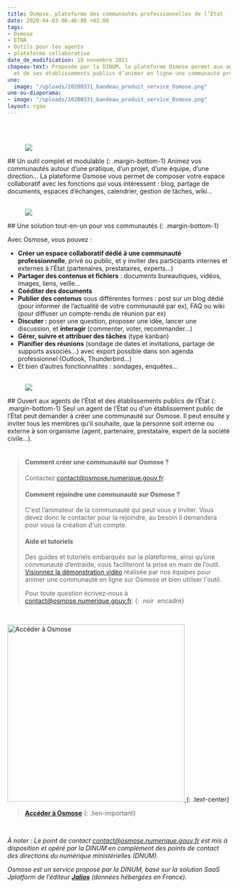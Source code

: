 ```yaml
---
title: Osmose, plateforme des communautés professionnelles de l’État
date: 2020-04-03 06:46:00 +02:00
tags:
- Osmose
- ETNA
- Outils pour les agents
- plateforme collaborative
date_de_modification: 18 novembre 2021
chapeau-text: Proposée par la DINUM, la plateforme Osmose permet aux agents de l’État
  et de ses établissements publics d’animer en ligne une communauté professionnelle.
une:
  image: "/uploads/20200331_bandeau_produit_service_Osmose.png"
une-ou-diaporama:
- image: "/uploads/20200331_bandeau_produit_service_Osmose.png"
layout: rgaa
---
```


<div class="conteneur-iframe seize-neuvieme"><div id="video-osmose">
<div class="dailymotion_player" width="100%" height="100%" videoID="x85nruz" theme="light" controls="1" showinfo="1" autoplay="0" embedType="video"></div>
</div></div>
<br>
<br>

<figure class='image-left' style='width: 7%;'>
<img src="/uploads/swiss-army-knife_bleu.png"/>
</figure>## Un outil complet et modulable
{: .margin-bottom-1}
Animez vos communautés autour d’une pratique, d’un projet, d’une équipe, d’une direction… La plateforme Osmose vous permet de composer votre espace collaboratif avec les fonctions qui vous intéressent : blog, partage de documents, espaces d’échanges, calendrier, gestion de tâches, wiki…
<br>
<br>

<figure class='image-left' style='width: 6%;'>
<img src="/uploads/picto-intervention.png"/>
</figure>## Une solution tout-en-un pour vos communautés
{: .margin-bottom-1}

Avec Osmose, vous pouvez :

* **Créer un espace collaboratif dédié à une communauté professionnelle**, privé ou public, et y inviter des participants internes et externes à l’État (partenaires, prestataires, experts…)
* **Partager des contenus et fichiers** : documents bureautiques, vidéos, images, liens, veille…
* **Coéditer des documents**
* **Publier des contenus** sous différentes formes : post sur un blog dédié (pour informer de l’actualité de votre communauté par ex), FAQ ou wiki (pour diffuser un compte-rendu de réunion par ex)
* **Discuter :** poser une question, proposer une idée, lancer une discussion, et **interagir** (commenter, voter, recommander...)
* **Gérer, suivre et attribuer des tâches** (type kanban)
* **Planifier des réunions** (sondage de dates et invitations, partage de supports associés…) avec export possible dans son agenda professionnel (Outlook, Thunderbird…)
* Et bien d’autres fonctionnalités : sondages, enquêtes…
  <br>
  <br>

<figure class='image-left' style='width: 6%;'>
<img src="/uploads/group-bleu.png"/>
</figure>## Ouvert aux agents de l’État et des établissements publics de l’État
{: .margin-bottom-1}
Seul un agent de l’État ou d'un établissement public de l’État peut demander à créer une communauté sur Osmose. Il peut ensuite y inviter tous les membres qu’il souhaite, que la personne soit interne ou externe à son organisme (agent, partenaire, prestataire, expert de la société civile…).
<br>
<br>

> #### Comment créer une communauté sur Osmose ?
>
> Contactez <a href="mailto:contact@osmose.numerique.gouv.fr?subject=Demande de création de communauté sur Osmose">contact@osmose.numerique.gouv.fr</a>.
> <br>
>
> #### Comment rejoindre une communauté sur Osmose ?
>
> C'est l’animateur de la communauté qui peut vous y inviter.
> Vous devez donc le contacter pour la rejoindre, au besoin il demandera pour vous la création d'un compte.
> <br>
>
> #### Aide et tutoriels
>
> Des guides et tutoriels embarqués sur la plateforme, ainsi qu’une communauté d’entraide, vous faciliteront la prise en main de l’outil.
> <br>[Visionnez la démonstration vidéo](https://dai.ly/x7u6p1z) réalisée par nos équipes pour animer une communauté en ligne sur Osmose et bien utiliser l'outil.
> <br>
>
> Pour toute question écrivez-nous à [contact@osmose.numerique.gouv.fr](mailto:contact@osmose.numerique.gouv.fr).
{: .noir .encadre}
<br>

<a href="https://osmose.numerique.gouv.fr/"><img src="/uploads/capture-osmose-home2.png" width="400" alt="Accéder à Osmose"/>
</a>
{: .text-center}

> **[Accéder à Osmose](https://osmose.numerique.gouv.fr/ "Accéder à Osmose - Lien externe")**
{: .lien-important}
<br>

*À noter : Le point de contact [contact@osmose.numerique.gouv.fr](mailto:contact@osmose.numerique.gouv.fr) est mis à disposition et opéré par la DINUM en complément des points de contact des directions du numérique ministérielles (DNUM).*

*Osmose est un service proposé par la DINUM, basé sur la solution SaaS Jplatform de l’éditeur **[Jalios](https://www.jalios.com "Jalios - Lien externe")** (données hébergées en France).*